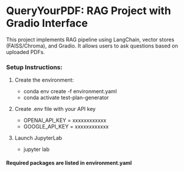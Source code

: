 # QueryYourPDF: RAG Project with Gradio Interface

This project implements RAG pipeline using LangChain, vector stores (FAISS/Chroma), and Gradio. 
It allows users to ask questions based on uploaded PDFs.

###  Setup Instructions:

1. Create the environment:

    * conda env create -f environment.yaml
    * conda activate test-plan-generator


2. Create .env file with your API key

    * OPENAI_API_KEY = xxxxxxxxxxxx
    * GOOGLE_API_KEY = xxxxxxxxxxxx

3. Launch JupyterLab

    * jupyter lab


#### Required packages are listed in environment.yaml
